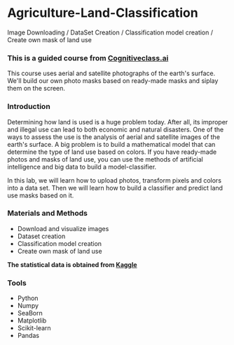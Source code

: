 # Agriculture-Land-Classification
Image Downloading / DataSet Creation / Classification model creation / Create own mask of land use

### This is a guided course from [Cognitiveclass.ai](https://courses.cognitiveclass.ai/)

This course uses aerial and satellite photographs of the earth's surface. We'll build our own photo masks based on ready-made masks and siplay them on the screen.

### Introduction 

Determining how land is used is a huge problem today. After all, its improper and illegal use can lead to both economic and natural disasters. One of the ways to assess the use is the analysis of aerial and satellite images of the earth's surface. A big problem is to build a mathematical model that can determine the type of land use based on colors. If you have ready-made photos and masks of land use, you can use the methods of artificial intelligence and big data to build a model-classifier.

In this lab, we will learn how to upload photos, transform pixels and colors into a data set. Then we will learn how to build a classifier and predict land use masks based on it.

### Materials and Methods

* Download and visualize images
* Dataset creation
* Classification model creation
* Create own mask of land use

**The statistical data is obtained from [Kaggle](https://www.kaggle.com/humansintheloop/semantic-segmentation-of-aerial-imagery)**

### Tools

* Python
* Numpy
* SeaBorn
* Matplotlib
* Scikit-learn
* Pandas


